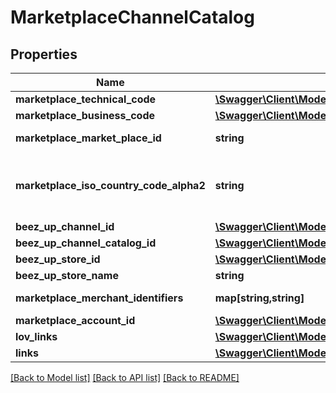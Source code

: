 # MarketplaceChannelCatalog

## Properties
Name | Type | Description | Notes
------------ | ------------- | ------------- | -------------
**marketplace_technical_code** | [**\Swagger\Client\Model\BeezUPCommonMarketplaceTechnicalCode**](BeezUPCommonMarketplaceTechnicalCode.md) |  | 
**marketplace_business_code** | [**\Swagger\Client\Model\BeezUPCommonMarketplaceBusinessCode**](BeezUPCommonMarketplaceBusinessCode.md) |  | 
**marketplace_market_place_id** | **string** | The marketplace identifier in the marketplace | 
**marketplace_iso_country_code_alpha2** | **string** | The marketplace country iso code alpha 2 (see http://en.wikipedia.org/wiki/ISO_3166-1_alpha-2#Decoding_table for more details) | 
**beez_up_channel_id** | [**\Swagger\Client\Model\BeezUPCommonChannelId**](BeezUPCommonChannelId.md) |  | 
**beez_up_channel_catalog_id** | [**\Swagger\Client\Model\BeezUPCommonChannelCatalogId**](BeezUPCommonChannelCatalogId.md) |  | 
**beez_up_store_id** | [**\Swagger\Client\Model\BeezUPCommonStoreId**](BeezUPCommonStoreId.md) |  | 
**beez_up_store_name** | **string** | The store name | 
**marketplace_merchant_identifiers** | **map[string,string]** | The marketplace merchant identifier list | [optional] 
**marketplace_account_id** | [**\Swagger\Client\Model\BeezUPCommonMarketplaceAccountId**](BeezUPCommonMarketplaceAccountId.md) |  | [optional] 
**lov_links** | [**\Swagger\Client\Model\MarketplaceChannelCatalogLovLinks**](MarketplaceChannelCatalogLovLinks.md) |  | 
**links** | [**\Swagger\Client\Model\MarketplaceChannelCatalogLinks**](MarketplaceChannelCatalogLinks.md) |  | 

[[Back to Model list]](../README.md#documentation-for-models) [[Back to API list]](../README.md#documentation-for-api-endpoints) [[Back to README]](../README.md)



